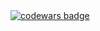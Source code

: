 <div>
  <a target="_blank" href= https://www.codewars.com/users/Mr_Floki><img src="https://www.codewars.com/users/Mr_Floki/badges/large" alt="codewars badge" /></a>
</div>
